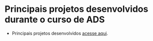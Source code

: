 # Principais projetos desenvolvidos durante o curso de ADS

<ul>
  <li>Principais projetos desenvolvidos <a href="">acesse aqui</a>.</li>
</ul>
<img scr="images/bg-ads.jpg">
